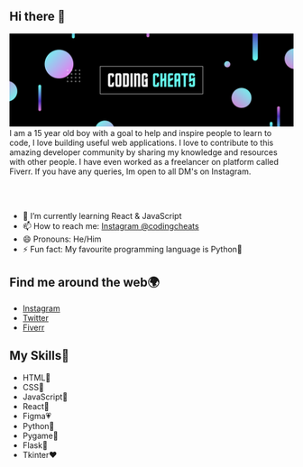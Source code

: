 ## Hi there  👋

<img src="Banner Small.png"/>
I am a 15 year old boy with a goal to help and inspire people to learn to code, I love building useful web applications. I love to contribute to this amazing developer community by sharing my knowledge and resources with other people. I have even worked as a freelancer on platform called Fiverr. If you have any queries, Im open to all DM's on Instagram.

<br /><br />

- 🌱 I’m currently learning React & JavaScript
- 📫 How to reach me: <a href="https://instagram.com/codingcheats/">Instagram @codingcheats<a/>
- 😄 Pronouns: He/Him
- ⚡ Fun fact: My favourite programming language is Python🐍
  
## Find me around the web🌍

- <a href="https://instagram.com/codingcheats/">Instagram<a/>
- <a href="https://twitter.com/codingcheats/">Twitter<a/>
- <a href="https://fiverr.com/aryanpanwarr/">Fiverr<a/>
  
## My Skills🤹

- HTML🧡
- CSS💙
- JavaScript💛
- React💚
- Figma💗
- Python🤍
- Pygame🖤
- Flask💜
- Tkinter❤️
